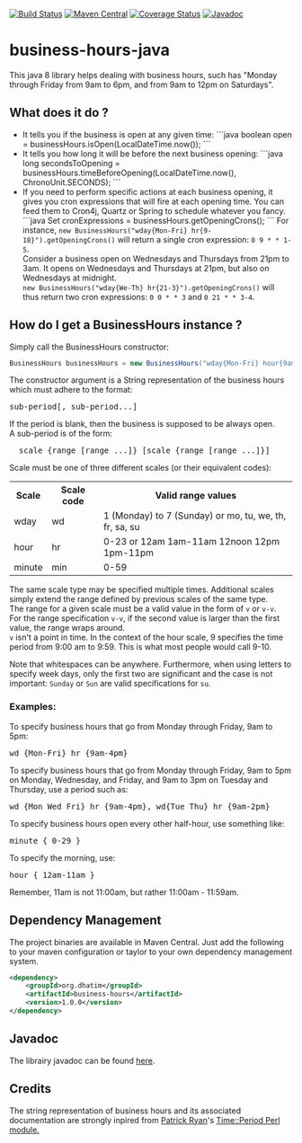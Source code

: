 [![Build Status](https://travis-ci.org/dhatim/business-hours-java.svg?branch=master)](https://travis-ci.org/dhatim/business-hours-java)
[![Maven Central](https://maven-badges.herokuapp.com/maven-central/org.dhatim/business-hours/badge.svg)](https://maven-badges.herokuapp.com/maven-central/org.dhatim/business-hours)
[![Coverage Status](https://coveralls.io/repos/github/dhatim/business-hours-java/badge.svg?branch=master)](https://coveralls.io/github/dhatim/business-hours-java?branch=master)
[![Javadoc](https://javadoc-emblem.rhcloud.com/doc/org.dhatim/business-hours/badge.svg)](http://www.javadoc.io/doc/org.dhatim/business-hours)

<h1>business-hours-java</h1>

This java 8 library helps dealing with business hours, such has "Monday through Friday from 9am to 6pm, and from 9am to 12pm on Saturdays".

<h2>What does it do ?</h2>
 
 <ul>
 <li>
    It tells you if the business is open at any given time:
```java
boolean open = businessHours.isOpen(LocalDateTime.now());
```
 </li>
 <li>
    It tells you how long it will be before the next business opening:
```java
long secondsToOpening = businessHours.timeBeforeOpening(LocalDateTime.now(), ChronoUnit.SECONDS);
```
  </li>
  <li>
    If you need to perform specific actions at each business opening, it gives you cron expressions that will fire at each opening time.
    You can feed them to Cron4j, Quartz or Spring to schedule whatever you fancy.
```java
Set<String> cronExpressions = businessHours.getOpeningCrons();
```
For instance, <code>new BusinessHours("wday{Mon-Fri} hr{9-18}").getOpeningCrons()</code> will return a single cron expression: <code>0 9 * * 1-5</code>.
    <br>
    Consider a business open on Wednesdays and Thursdays from 21pm to 3am. It opens on Wednesdays and Thursdays at 21pm, but also on Wednesdays at midnight.<br>
    <code>new BusinessHours("wday{We-Th} hr{21-3}").getOpeningCrons()</code> will thus return two cron expressions: <code>0 0 * * 3</code> and <code>0 21 * * 3-4</code>.
  </ul>
  
<h2> How do I get a BusinessHours instance ?</h2>

Simply call the BusinessHours constructor:

```java
BusinessHours businessHours = new BusinessHours("wday{Mon-Fri} hour{9am-6pm}, wday{Sat} hour{9am-12pm}");
```

The constructor argument is a String representation of the business hours which must adhere to the format:

<pre>sub-period[, sub-period...]</pre>

If the period is blank, then the business is supposed to be always open.
<br>
A sub-period is of the form:
<pre>  scale {range [range ...]} [scale {range [range ...]}]</pre>
Scale must be one of three different scales (or their equivalent codes):
 <table summary="valid period scales">
  <tr>
    <th>Scale</th>
    <th>Scale code</th>
    <th>Valid range values</th>
  </tr>
  <tr>
    <td>wday</td>
    <td>wd</td>
    <td>1 (Monday) to 7 (Sunday) or mo, tu, we, th, fr, sa, su</td>
  </tr>
  <tr>
    <td>hour</td>
    <td>hr</td>
    <td>0-23 or 12am 1am-11am 12noon 12pm 1pm-11pm</td>
  </tr>
  <tr>
    <td>minute</td>
    <td>min</td>
    <td>0-59</td>
  </tr>
 </table>
 
 The same scale type may be specified multiple times. Additional scales simply extend the range defined by previous scales of the same type.
 <br>
 The range for a given scale must be a valid value in the form of <code>v</code> or <code>v-v</code>.
 <br>
 For the range specification <code>v-v</code>, if the second value is larger than the first value, the range wraps around.
 <br>
 <code>v</code> isn't a point in time. In the context of the hour scale, 9 specifies the time period from 9:00 am to 9:59.
 This is what most people would call 9-10.
 <p>
 Note that whitespaces can be anywhere.
 Furthermore, when using letters to specify week days, only the first two are significant and the case is not important:
 <code>Sunday</code> or <code>Sun</code> are valid specifications for <code>su</code>.
 
 <h3>Examples:</h3>
 
 To specify  business hours that go from Monday through Friday, 9am to 5pm:
 
 <pre>wd {Mon-Fri} hr {9am-4pm}</pre>
 
 To specify business hours that go from Monday through Friday, 9am to 5pm on Monday, Wednesday, and Friday, and 9am to 3pm on Tuesday and Thursday,
 use a period such as:
 
 <pre>wd {Mon Wed Fri} hr {9am-4pm}, wd{Tue Thu} hr {9am-2pm}</pre>
 
 To specify business hours open every other half-hour, use something like:
 <pre>minute { 0-29 }</pre>
 
 To specify the morning, use:
 
 <pre>hour { 12am-11am }</pre>
 
 Remember, 11am is not 11:00am, but rather 11:00am - 11:59am.
 
 <h2>Dependency Management</h2>

The project binaries are available in Maven Central. Just add the following to your maven configuration or taylor to your own dependency management system.
```xml
<dependency>
    <groupId>org.dhatim</groupId>
    <artifactId>business-hours</artifactId>
    <version>1.0.0</version>
</dependency>
```

<h2>Javadoc</h2>

The librairy javadoc can be found <a href="http://www.javadoc.io/doc/org.dhatim/business-hours">here</a>.

<h2>Credits</h2>

The string representation of business hours and its associated documentation are strongly inpired from <a href="mailto:perl@pryan.org">Patrick Ryan</a>'s <a href="http://search.cpan.org/~pryan/Period-1.20/Period.pm">Time::Period Perl module.</a>
